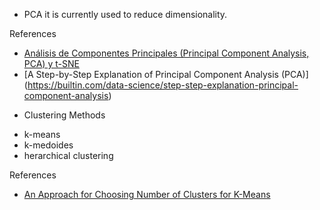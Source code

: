 * PCA
it is currently used to reduce dimensionality. 
  
References
- [Análisis de Componentes Principales (Principal Component Analysis, PCA) y t-SNE](https://www.cienciadedatos.net/documentos/35_principal_component_analysis)
- [A Step-by-Step Explanation of Principal Component Analysis (PCA)] (https://builtin.com/data-science/step-step-explanation-principal-component-analysis)

* Clustering
Methods
- k-means
- k-medoides
- herarchical clustering

References
- [An Approach for Choosing Number of Clusters for K-Means](https://towardsdatascience.com/an-approach-for-choosing-number-of-clusters-for-k-means-c28e614ecb2c)
